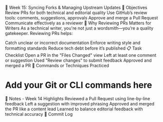📘 Week 15: Syncing Forks & Managing Upstream Updates
🎯 Objectives
Review PRs for both technical and editorial quality
Use GitHub’s review tools: comments, suggestions, approvals
Approve and merge a Pull Request
Communicate effectively as a reviewer
🧠 Why Reviewing PRs Matters for Writers
As a technical writer, you're not just a wordsmith—you’re a quality gatekeeper. Reviewing PRs helps:

Catch unclear or incorrect documentation
Enforce writing style and formatting standards
Reduce tech debt before it’s published
📋 Task Checklist
 Open a PR in the "Files Changed" view
 Left at least one comment or suggestion
 Used "Review changes" to submit feedback
 Approved and merged a PR
🧪 Commands or Techniques Practiced
# Add your Git or CLI commands here
📝 Notes - Week 14 Highlights
Reviewed a Pull Request using line-by-line feedback
Left a suggestion with improved phrasing
Approved and merged the PR like a content lead
Learned to balance editorial feedback with technical accuracy
🔁 Commit Log
